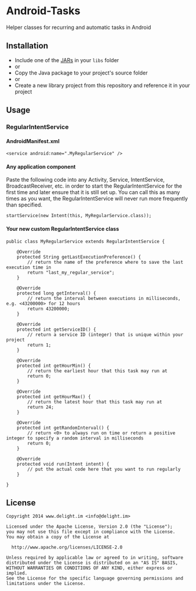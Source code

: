 # Android-Tasks

Helper classes for recurring and automatic tasks in Android

## Installation

 * Include one of the [JARs](JARs) in your `libs` folder
 * or
 * Copy the Java package to your project's source folder
 * or
 * Create a new library project from this repository and reference it in your project

## Usage

### RegularIntentService

#### AndroidManifest.xml

```
<service android:name=".MyRegularService" />
```

#### Any application component

Paste the following code into any Activity, Service, IntentService, BroadcastReceiver, etc. in order to start the RegularIntentService for the first time and later ensure that it is still set up. You can call this as many times as you want, the RegularIntentService will never run more frequently than specified.

```
startService(new Intent(this, MyRegularService.class));
```

#### Your new custom RegularIntentService class

```
public class MyRegularService extends RegularIntentService {

	@Override
	protected String getLastExecutionPreference() {
		// return the name of the preference where to save the last execution time in
		return "last_my_regular_service";
	}

	@Override
	protected long getInterval() {
		// return the interval between executions in milliseconds, e.g. <43200000> for 12 hours
		return 43200000;
	}

	@Override
	protected int getServiceID() {
		// return a service ID (integer) that is unique within your project
		return 1;
	}

	@Override
	protected int getHourMin() {
		// return the earliest hour that this task may run at
		return 0;
	}

	@Override
	protected int getHourMax() {
		// return the latest hour that this task may run at
		return 24;
	}

	@Override
	protected int getRandomInterval() {
		// return <0> to always run on time or return a positive integer to specify a random interval in milliseconds
		return 0;
	}

	@Override
	protected void run(Intent intent) {
		// put the actual code here that you want to run regularly
	}

}
```

## License

```
Copyright 2014 www.delight.im <info@delight.im>

Licensed under the Apache License, Version 2.0 (the "License");
you may not use this file except in compliance with the License.
You may obtain a copy of the License at

  http://www.apache.org/licenses/LICENSE-2.0

Unless required by applicable law or agreed to in writing, software
distributed under the License is distributed on an "AS IS" BASIS,
WITHOUT WARRANTIES OR CONDITIONS OF ANY KIND, either express or implied.
See the License for the specific language governing permissions and
limitations under the License.
```